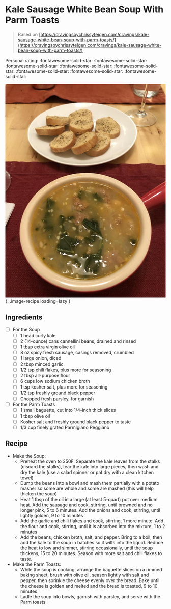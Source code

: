 # Kale Sausage White Bean Soup With Parm Toasts

> Based on [https://cravingsbychrissyteigen.com/cravings/kale-sausage-white-bean-soup-with-parm-toasts/](https://cravingsbychrissyteigen.com/cravings/kale-sausage-white-bean-soup-with-parm-toasts/)

<!-- {cts} rating=5; (User can specify rating on scale of 1-5) -->

Personal rating: :fontawesome-solid-star: :fontawesome-solid-star: :fontawesome-solid-star: :fontawesome-solid-star: :fontawesome-solid-star: :fontawesome-solid-star: :fontawesome-solid-star: :fontawesome-solid-star:

<!-- {cte} -->

<!-- {cts} name_image=kale_sausage_white_bean_soup_with_parm_toasts.jpeg; (User can specify image name) -->

![kale_sausage_white_bean_soup_with_parm_toasts.jpeg](./kale_sausage_white_bean_soup_with_parm_toasts.jpeg){: .image-recipe loading=lazy }

<!-- {cte} -->

## Ingredients

- [ ] For the Soup
    - [ ] 1 head curly kale
    - [ ] 2 (14-ounce) cans cannellini beans, drained and rinsed
    - [ ] 1 tbsp extra virgin olive oil
    - [ ] 8 oz spicy fresh sausage, casings removed, crumbled
    - [ ] 1 large onion, diced
    - [ ] 2 tbsp minced garlic
    - [ ] 1/2 tsp chili flakes, plus more for seasoning
    - [ ] 2 tbsp all-purpose flour
    - [ ] 6 cups low sodium chicken broth
    - [ ] 1 tsp kosher salt, plus more for seasoning
    - [ ] 1/2 tsp freshly ground black pepper
    - [ ] Chopped fresh parsley, for garnish
- [ ] For the Parm Toasts
    - [ ] 1 small baguette, cut into 1/4-inch thick slices
    - [ ] 1 tbsp olive oil
    - [ ] Kosher salt and freshly ground black pepper to taste
    - [ ] 1/3 cup finely grated Parmigiano Reggiano

## Recipe

- Make the Soup:
    - Preheat the oven to 350F. Separate the kale leaves from the stalks (discard the stalks), tear the kale into large pieces, then wash and dry the kale (use a salad spinner or pat dry with a clean kitchen towel)
    - Dump the beans into a bowl and mash them partially with a potato masher so some are whole and some are mashed (this will help thicken the soup)
    - Heat 1 tbsp of the oil in a large (at least 5-quart) pot over medium heat. Add the sausage and cook, stirring, until browned and no longer pink, 5 to 6 minutes. Add the onions and cook, stirring, until lightly golden, 9 to 10 minutes
    - Add the garlic and chili flakes and cook, stirring, 1 more minute. Add the flour and cook, stirring, until it is absorbed into the mixture, 1 to 2 minutes
    - Add the beans, chicken broth, salt, and pepper. Bring to a boil, then add the kale to the soup in batches so it wilts into the liquid. Reduce the heat to low and simmer, stirring occasionally, until the soup thickens, 15 to 20 minutes. Season with more salt and chili flakes to taste.
- Make the Parm Toasts:
    - While the soup is cooking, arrange the baguette slices on a rimmed baking sheet, brush with olive oil, season lightly with salt and pepper, then sprinkle the cheese evenly over the bread. Bake until the cheese is golden and melted and the bread is toasted, 9 to 10 minutes
    - Ladle the soup into bowls, garnish with parsley, and serve with the Parm toasts
